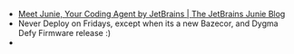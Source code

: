 - [Meet Junie, Your Coding Agent by JetBrains | The JetBrains Junie Blog](https://blog.jetbrains.com/junie/2025/01/meet-junie-your-coding-agent-by-jetbrains/)
- Never Deploy on Fridays, except when its a new Bazecor, and Dygma Defy Firmware release :)
-